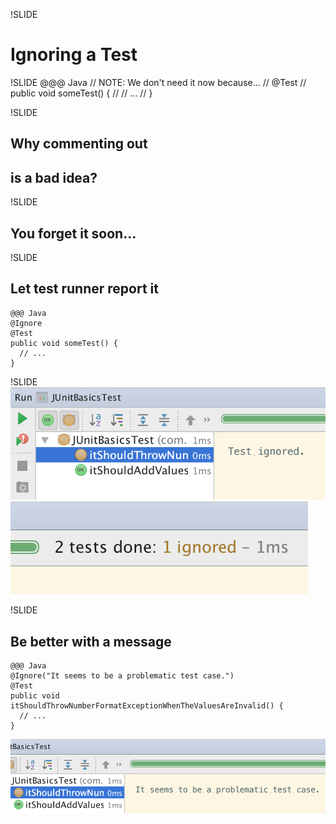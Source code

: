 !SLIDE
# Ignoring a Test

!SLIDE
	@@@ Java
	// NOTE: We don't need it now because...
	// @Test
	// public void someTest() {
	//   // ...
	// }

!SLIDE
## Why commenting out
## is a bad idea?

!SLIDE
## You forget it soon...

!SLIDE
## Let test runner report it
	@@@ Java
	@Ignore
	@Test
	public void someTest() {
	  // ...
	}

!SLIDE
![Test Ignored](test-ignored.png)
![Test Ignored Count](test-ignored-count.png)

!SLIDE
## Be better with a message
	@@@ Java
	@Ignore("It seems to be a problematic test case.")
	@Test
	public void itShouldThrowNumberFormatExceptionWhenTheValuesAreInvalid() {
	  // ...
	}
![Test Ignored Message](test-ignored-message.png)
